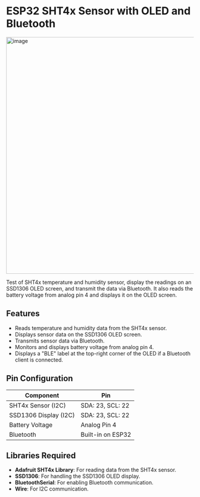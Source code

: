 # ESP32 SHT4x Sensor with OLED and Bluetooth

<img width="635" alt="image" src="https://github.com/user-attachments/assets/61356d3c-23c8-42e2-a117-b96ad7533eb7">

Test of SHT4x temperature and humidity sensor, display the readings on an SSD1306 OLED screen, and transmit the data via Bluetooth. It also reads the battery voltage from analog pin 4 and displays it on the OLED screen.

## Features

- Reads temperature and humidity data from the SHT4x sensor.
- Displays sensor data on the SSD1306 OLED screen.
- Transmits sensor data via Bluetooth.
- Monitors and displays battery voltage from analog pin 4.
- Displays a "BLE" label at the top-right corner of the OLED if a Bluetooth client is connected.


## Pin Configuration

| Component            | Pin          |
|----------------------|--------------|
| SHT4x Sensor (I2C)   | SDA: 23, SCL: 22 |
| SSD1306 Display (I2C) | SDA: 23, SCL: 22 |
| Battery Voltage       | Analog Pin 4 |
| Bluetooth             | Built-in on ESP32 |

## Libraries Required

- **Adafruit SHT4x Library**: For reading data from the SHT4x sensor.
- **SSD1306**: For handling the SSD1306 OLED display.
- **BluetoothSerial**: For enabling Bluetooth communication.
- **Wire**: For I2C communication.
